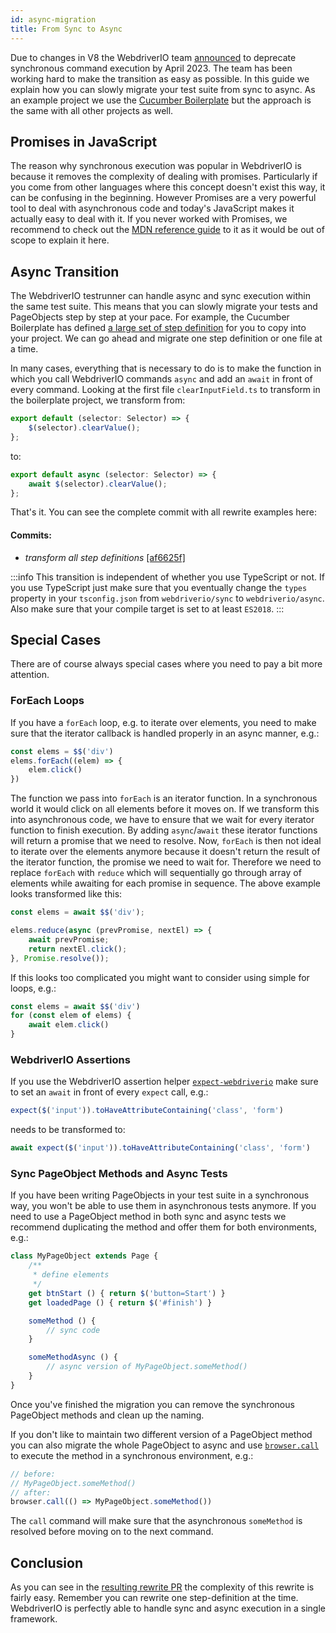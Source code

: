 ```yaml
---
id: async-migration
title: From Sync to Async
---
```


Due to changes in V8 the WebdriverIO team [announced](https://webdriver.io/blog/2021/07/28/sync-api-deprecation) to deprecate synchronous command execution by April 2023. The team has been working hard to make the transition as easy as possible. In this guide we explain how you can slowly migrate your test suite from sync to async. As an example project we use the [Cucumber Boilerplate](https://github.com/webdriverio/cucumber-boilerplate) but the approach is the same with all other projects as well.

## Promises in JavaScript

The reason why synchronous execution was popular in WebdriverIO is because it removes the complexity of dealing with promises. Particularly if you come from other languages where this concept doesn't exist this way, it can be confusing in the beginning. However Promises are a very powerful tool to deal with asynchronous code and today's JavaScript makes it actually easy to deal with it. If you never worked with Promises, we recommend to check out the [MDN reference guide](https://developer.mozilla.org/en-US/docs/Web/JavaScript/Reference/Global_Objects/Promise) to it as it would be out of scope to explain it here.

## Async Transition

The WebdriverIO testrunner can handle async and sync execution within the same test suite. This means that you can slowly migrate your tests and PageObjects step by step at your pace. For example, the Cucumber Boilerplate has defined [a large set of step definition](https://github.com/webdriverio/cucumber-boilerplate/tree/main/src/support/action) for you to copy into your project. We can go ahead and migrate one step definition or one file at a time.

In many cases, everything that is necessary to do is to make the function in which you call WebdriverIO commands `async` and add an `await` in front of every command. Looking at the first file `clearInputField.ts` to transform in the boilerplate project, we transform from:

```ts
export default (selector: Selector) => {
    $(selector).clearValue();
};
```

to:

```ts
export default async (selector: Selector) => {
    await $(selector).clearValue();
};
```

That's it. You can see the complete commit with all rewrite examples here:

#### Commits:

- _transform all step definitions_ [[af6625f]](https://github.com/webdriverio/cucumber-boilerplate/pull/481/commits/af6625fcd01dc087479e84562f237ecf38b3537d)

:::info
This transition is independent of whether you use TypeScript or not. If you use TypeScript just make sure that you eventually change the `types` property in your `tsconfig.json` from `webdriverio/sync` to `webdriverio/async`. Also make sure that your compile target is set to at least `ES2018`.
:::

## Special Cases

There are of course always special cases where you need to pay a bit more attention.

### ForEach Loops

If you have a `forEach` loop, e.g. to iterate over elements, you need to make sure that the iterator callback is handled properly in an async manner, e.g.:

```js
const elems = $$('div')
elems.forEach((elem) => {
    elem.click()
})
```

The function we pass into `forEach` is an iterator function. In a synchronous world it would click on all elements before it moves on. If we transform this into asynchronous code, we have to ensure that we wait for every iterator function to finish execution. By adding `async`/`await` these iterator functions will return a promise that we need to resolve. Now, `forEach` is then not ideal to iterate over the elements anymore because it doesn't return the result of the iterator function, the promise we need to wait for. Therefore we need to replace `forEach` with `reduce` which will sequentially go through array of elements while awaiting for each promise in sequence. The above example looks transformed like this:

```js
const elems = await $$('div');

elems.reduce(async (prevPromise, nextEl) => {
    await prevPromise;
    return nextEl.click();
}, Promise.resolve());
```

If this looks too complicated you might want to consider using simple for loops, e.g.:

```js
const elems = await $$('div')
for (const elem of elems) {
    await elem.click()
}
```

### WebdriverIO Assertions

If you use the WebdriverIO assertion helper [`expect-webdriverio`](https://webdriver.io/docs/api/expect-webdriverio) make sure to set an `await` in front of every `expect` call, e.g.:

```ts
expect($('input')).toHaveAttributeContaining('class', 'form')
```

needs to be transformed to:

```ts
await expect($('input')).toHaveAttributeContaining('class', 'form')
```

### Sync PageObject Methods and Async Tests

If you have been writing PageObjects in your test suite in a synchronous way, you won't be able to use them in asynchronous tests anymore. If you need to use a PageObject method in both sync and async tests we recommend duplicating the method and offer them for both environments, e.g.:

```js
class MyPageObject extends Page {
    /**
     * define elements
     */
    get btnStart () { return $('button=Start') }
    get loadedPage () { return $('#finish') }

    someMethod () {
        // sync code
    }

    someMethodAsync () {
        // async version of MyPageObject.someMethod()
    }
}
```

Once you've finished the migration you can remove the synchronous PageObject methods and clean up the naming.

If you don't like to maintain two different version of a PageObject method you can also migrate the whole PageObject to async and use [`browser.call`](https://webdriver.io/docs/api/browser/call) to execute the method in a synchronous environment, e.g.:

```js
// before:
// MyPageObject.someMethod()
// after:
browser.call(() => MyPageObject.someMethod())
```

The `call` command will make sure that the asynchronous `someMethod` is resolved before moving on to the next command.

## Conclusion

As you can see in the [resulting rewrite PR](https://github.com/webdriverio/cucumber-boilerplate/pull/481/files) the complexity of this rewrite is fairly easy. Remember you can rewrite one step-definition at the time. WebdriverIO is perfectly able to handle sync and async execution in a single framework.
